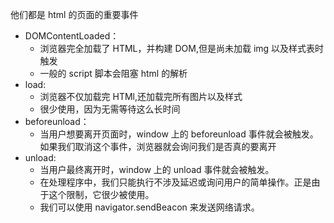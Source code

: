 他们都是 html 的页面的重要事件

- DOMContentLoaded：
  - 浏览器完全加载了 HTML，并构建 DOM,但是尚未加载 img 以及样式表时触发
  - 一般的 script 脚本会阻塞 html 的解析
- load:
  - 浏览器不仅加载完 HTMl,还加载完所有图片以及样式
  - 很少使用，因为无需等待这么长时间
- beforeunload：
  - 当用户想要离开页面时，window 上的 beforeunload 事件就会被触发。如果我们取消这个事件，浏览器就会询问我们是否真的要离开
- unload:
  - 当用户最终离开时，window 上的 unload 事件就会被触发。
  - 在处理程序中，我们只能执行不涉及延迟或询问用户的简单操作。正是由于这个限制，它很少被使用。
  - 我们可以使用 navigator.sendBeacon 来发送网络请求。
